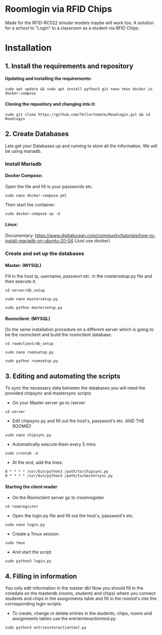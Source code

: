 # Roomlogin via RFID Chips
Made for the RFID-RC522 simular models maybe will work too.
A solution for a school to "Login" to a classroom as a student via RFID Chips.



# Installation

## 1. Install the requirements and repository
#### Updating and installing the requirements:
```
sudo apt update && sudo apt install python3 git nano tmux docker.io docker-compose
```
#### Cloning the repository and changing into it:
```
sudo git clone https://github.com/Tellertomate/Roomlogin.git && cd Roomlogin
```

## 2. Create Databases
Lets get your Databases up and running to store all the information.
We will be using mariadb.

### Install Mariadb
#### Docker Compose:
Open the file and fill in your passwords etc.
```
sudo nano docker-compose.yml
```
Then start the container:
```
sudo docker-compose up -d
```
#### Linux:
Documentary:
https://www.digitalocean.com/community/tutorials/how-to-install-mariadb-on-ubuntu-20-04
(Just use docker)

### Create and set up the databases
#### Master: (MYSQL)
Fill in the host ip, username, passwort etc. in the mastersetup.py file and then execute it.
```
cd server/db_setup
```
```
sudo nano mastersetup.py
```
```
sudo python mastersetup.py
```

#### Roomclient: (MYSQL)
Do the same installation procedure on a different server which is going to be the roomclient and build the roomclient database.
```
cd roomclient/db_setup
```
```
sudo nano roomsetup.py
```
```
sudo python roomsetup.py
```

## 3. Editing and automating the scripts
To sync the necessary data between the databases you will need the provided chipsync and mastersync scripts
- On your Master server go to /server
```
cd server
```
- Edit chipsync.py and fill out the host's, password's etc. AND THE ROOMID!
```
sudo nano chipsync.py
```
- Automatically execute them every 5 mins
```
sudo crontab -e
```
- At the end, add the lines:
```
0 * * * * /usr/bin/python3 /path/to/chipsync.py
0 * * * * /usr/bin/python3 /path/to/mastersync.py
```
#### Starting the client reader
- On the Roomclient server go to /roomregister
```
cd roomregister
```
- Open the login.py file and fill out the host's, password's etc.
```
sudo nano login.py
```
- Create a Tmux session
```
sudo tmux
```
- And start the script
```
sudo python3 login.py
```

## 4. Filling in information
You only edit information in the master db! Now you should fill in the coredata on the masterdb (rooms, students and chips) where you connect students and chips in the assignments table and fill in the roomid's into the corresponding login scripts.
- To create, change or delete entries in the students, chips, rooms and assignments tables use the entrieinteractiontool.py
```
sudo python3 entrieinteractiontool.py
```



